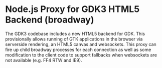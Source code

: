 Node.js Proxy for GDK3 HTML5 Backend (broadway)
===============================================

The GDK3 codebase includes a new HTML5 backend for GDK.  This provisionally allows running of GTK applications in the browser via serverside rendering, an HTML5 canvas and websockets.  This proxy can fire up child broadway processes for each connection as well as some modification to the client code to support fallbacks when websockets are not available (e.g. FF4 RTW and IE9).
